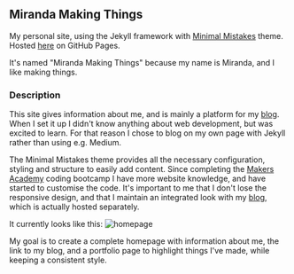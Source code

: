 ## Miranda Making Things

My personal site, using the Jekyll framework with [Minimal Mistakes](https://github.com/mmistakes/minimal-mistakes) theme. Hosted [here](https://mscwilson.github.io) on GitHub Pages.

It's named "Miranda Making Things" because my name is Miranda, and I like making things.

### Description

This site gives information about me, and is mainly a platform for my [blog](https://github.com/mscwilson/blog). When I set it up I didn't know anything about web development, but was excited to learn. For that reason I chose to blog on my own page with Jekyll rather than using e.g. Medium.  

The Minimal Mistakes theme provides all the necessary configuration, styling and structure to easily add content. Since completing the [Makers Academy](https://makers.tech) coding bootcamp I have more website knowledge, and have started to customise the code. It's important to me that I don't lose the responsive design, and that I maintain an integrated look with my [blog](https://mscwilson.github.io/blog), which is actually hosted separately.

It currently looks like this:  ![homepage](/homepage/assets/images/screenshot_readme.png)

My goal is to create a complete homepage with information about me, the link to my blog, and a portfolio page to highlight things I've made, while keeping a consistent style.  
